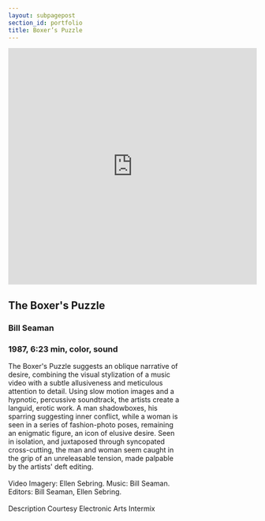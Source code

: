 ```yaml
---
layout: subpagepost
section_id: portfolio
title: Boxer’s Puzzle
---
```

<div class="full">
    <div class="row">
        <div class="large-12 large-centered columns">
        <iframe src="https://player.vimeo.com/video/405014961" width="640" height="480" frameborder="0" allow="autoplay; fullscreen" allowfullscreen></iframe>
        </div>
    </div>
    <div class="Text_works" style="padding-right: 30%">
    <h2>The Boxer's Puzzle</h2>
    <h3>Bill Seaman</h3>
    <h3>1987, 6:23 min, color, sound</h3>
    <p>
    The Boxer's Puzzle suggests an oblique narrative of desire, combining the visual stylization of a music video with a subtle allusiveness and meticulous attention to detail. Using slow motion images and a hypnotic, percussive soundtrack, the artists create a languid, erotic work. A man shadowboxes, his sparring suggesting inner conflict, while a woman is seen in a series of fashion-photo poses, remaining an enigmatic figure, an icon of elusive desire. Seen in isolation, and juxtaposed through syncopated cross-cutting, the man and woman seem caught in the grip of an unreleasable tension, made palpable by the artists' deft editing.
    <br><br>
Video Imagery: Ellen Sebring. Music: Bill Seaman. Editors: Bill Seaman, Ellen Sebring.
<br><br>
Description Courtesy Electronic Arts Intermix
    </p>
    </div>
</div>
<br>

